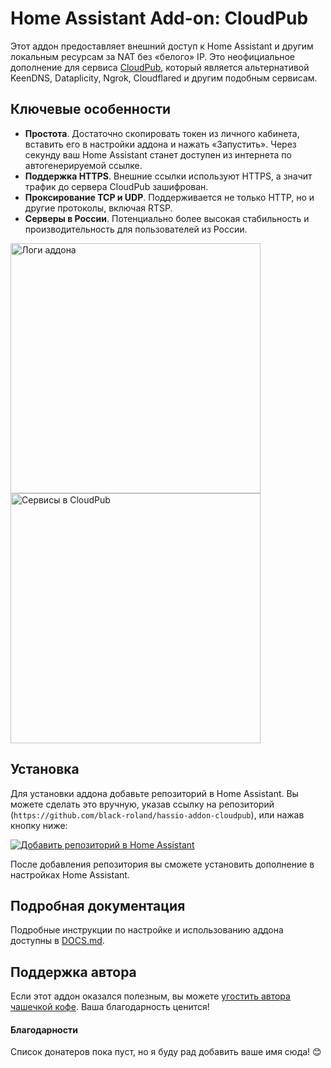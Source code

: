 # Home Assistant Add-on: CloudPub

Этот аддон предоставляет внешний доступ к Home Assistant и другим локальным ресурсам за NAT без «белого» IP. Это неофициальное дополнение для сервиса [CloudPub](https://cloudpub.ru/), который является альтернативой KeenDNS, Dataplicity, Ngrok, Cloudflared и другим подобным сервисам.

## Ключевые особенности

- **Простота**. Достаточно скопировать токен из личного кабинета, вставить его в настройки аддона и нажать «Запустить». Через секунду ваш Home Assistant станет доступен из интернета по автогенерируемой ссылке.
- **Поддержка HTTPS**. Внешние ссылки используют HTTPS, а значит трафик до сервера CloudPub зашифрован.
- **Проксирование TCP и UDP**. Поддерживается не только HTTP, но и другие протоколы, включая RTSP.
- **Серверы в России**. Потенциально более высокая стабильность и производительность для пользователей из России.

<img src="https://github.com/user-attachments/assets/9aa52fe2-0fda-40ce-a15e-e4c7702c8c19" alt="Логи аддона" height="400" />
<img src="https://github.com/user-attachments/assets/32bddd8d-7986-4640-a0d7-66c7fcf50eeb" alt="Сервисы в CloudPub" height="400" />

## Установка

Для установки аддона добавьте репозиторий в Home Assistant. Вы можете сделать это вручную, указав ссылку на репозиторий (`https://github.com/black-roland/hassio-addon-cloudpub`), или нажав кнопку ниже:

[![Добавить репозиторий в Home Assistant](https://my.home-assistant.io/badges/supervisor_add_addon_repository.svg)](https://my.home-assistant.io/redirect/supervisor_add_addon_repository/?repository_url=https%3A%2F%2Fgithub.com%2Fblack-roland%2Fhassio-addon-cloudpub)

После добавления репозитория вы сможете установить дополнение в настройках Home Assistant.

## Подробная документация

Подробные инструкции по настройке и использованию аддона доступны в [DOCS.md](https://github.com/black-roland/hassio-addon-cloudpub/blob/master/cloudpub/DOCS.md).

## Поддержка автора

Если этот аддон оказался полезным, вы можете [угостить автора чашечкой кофе](https://mansmarthome.info/donate/#donationalerts). Ваша благодарность ценится!

#### Благодарности

Список донатеров пока пуст, но я буду рад добавить ваше имя сюда! 😊
